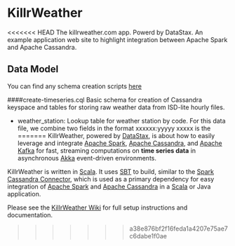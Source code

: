 KillrWeather
============

<<<<<<< HEAD
The killrweather.com app. Powerd by DataStax. An example application web site to highlight integration between Apache Spark and Apache Cassandra.

## Data Model

You can find any schema creation scripts [here](https://github.com/killrweather/killrweather/tree/master/data)

####create-timeseries.cql
Basic schema for creation of Cassandra keyspace and tables for storing raw weather data from ISD-lite hourly files.

 - weather_station: Lookup table for weather station by code. For this data file, we combine two fields in the format xxxxxx:yyyyy xxxxx is the 
=======
KillrWeather, powered by [DataStax](http://www.datastax.com), is about how to easily leverage and integrate [Apache Spark](http://spark.apache.org), 
[Apache Cassandra](http://cassandra.apache.org), and [Apache Kafka](http://kafka.apache.org) for fast, streaming computations 
on **time series data** in asynchronous [Akka](http://akka.io) event-driven environments.
  
KillrWeather is written in [Scala](http://www.scala-lang.org). It uses [SBT](http://www.scala-sbt.org) to build, similar to the 
[Spark Cassandra Connector](https://github.com/datastax/spark-cassandra-connector), 
which is used as a primary dependency for easy integration of [Apache  Spark](http://spark.apache.org) and [Apache Cassandra](http://cassandra.apache.org) 
in a [Scala](http://www.scala-lang.org) or Java application. 

Please see the [KillrWeather Wiki](https://github.com/killrweather/killrweather/wiki) for full setup instructions and documentation.
 
>>>>>>> a38e876bf2f16feda1a4207e75ae7c6dabe1f0ae
